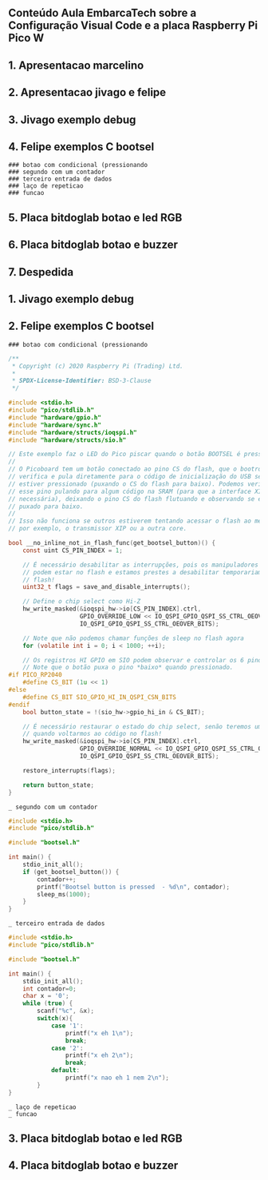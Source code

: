 
## Conteúdo Aula EmbarcaTech sobre a Configuração Visual Code e a placa Raspberry Pi Pico W

## 1. Apresentacao marcelino
## 2. Apresentacao jivago e felipe
## 3. Jivago exemplo debug
## 4. Felipe exemplos C bootsel
    ### botao com condicional (pressionando
    ### segundo com um contador
    ### terceiro entrada de dados
    ### laço de repeticao
    ### funcao
## 5. Placa bitdoglab botao e led RGB
## 6. Placa bitdoglab botao e buzzer
## 7. Despedida


## 1. Jivago exemplo debug
## 2. Felipe exemplos C bootsel
    ### botao com condicional (pressionando
```c
/**
 * Copyright (c) 2020 Raspberry Pi (Trading) Ltd.
 *
 * SPDX-License-Identifier: BSD-3-Clause
 */

#include <stdio.h>
#include "pico/stdlib.h"
#include "hardware/gpio.h"
#include "hardware/sync.h"
#include "hardware/structs/ioqspi.h"
#include "hardware/structs/sio.h"

// Este exemplo faz o LED do Pico piscar quando o botão BOOTSEL é pressionado.
//
// O Picoboard tem um botão conectado ao pino CS do flash, que o bootrom
// verifica e pula diretamente para o código de inicialização do USB se o botão
// estiver pressionado (puxando o CS do flash para baixo). Podemos verificar
// esse pino pulando para algum código na SRAM (para que a interface XIP não seja
// necessária), deixando o pino CS do flash flutuando e observando se ele é
// puxado para baixo.
//
// Isso não funciona se outros estiverem tentando acessar o flash ao mesmo tempo,
// por exemplo, o transmissor XIP ou a outra core.

bool __no_inline_not_in_flash_func(get_bootsel_button)() {
    const uint CS_PIN_INDEX = 1;

    // É necessário desabilitar as interrupções, pois os manipuladores de interrupção
    // podem estar no flash e estamos prestes a desabilitar temporariamente o acesso ao
    // flash!
    uint32_t flags = save_and_disable_interrupts();

    // Define o chip select como Hi-Z
    hw_write_masked(&ioqspi_hw->io[CS_PIN_INDEX].ctrl,
                    GPIO_OVERRIDE_LOW << IO_QSPI_GPIO_QSPI_SS_CTRL_OEOVER_LSB,
                    IO_QSPI_GPIO_QSPI_SS_CTRL_OEOVER_BITS);

    // Note que não podemos chamar funções de sleep no flash agora
    for (volatile int i = 0; i < 1000; ++i);

    // Os registros HI GPIO em SIO podem observar e controlar os 6 pinos QSPI.
    // Note que o botão puxa o pino *baixo* quando pressionado.
#if PICO_RP2040
    #define CS_BIT (1u << 1)
#else
    #define CS_BIT SIO_GPIO_HI_IN_QSPI_CSN_BITS
#endif
    bool button_state = !(sio_hw->gpio_hi_in & CS_BIT);

    // É necessário restaurar o estado do chip select, senão teremos um problema
    // quando voltarmos ao código no flash!
    hw_write_masked(&ioqspi_hw->io[CS_PIN_INDEX].ctrl,
                    GPIO_OVERRIDE_NORMAL << IO_QSPI_GPIO_QSPI_SS_CTRL_OEOVER_LSB,
                    IO_QSPI_GPIO_QSPI_SS_CTRL_OEOVER_BITS);

    restore_interrupts(flags);

    return button_state;
}
```

    _ segundo com um contador

```c
#include <stdio.h>
#include "pico/stdlib.h"

#include "bootsel.h"

int main() {
    stdio_init_all();
    if (get_bootsel_button()) {
        contador++;
        printf("Bootsel button is pressed  - %d\n", contador);
        sleep_ms(1000);
    }
}

```
    _ terceiro entrada de dados

```c
#include <stdio.h>
#include "pico/stdlib.h"

#include "bootsel.h"

int main() {
    stdio_init_all();
    int contador=0;
    char x = '0';
    while (true) {
        scanf("%c", &x);
        switch(x){
            case '1':
                printf("x eh 1\n");
                break;
            case '2':
                printf("x eh 2\n");
                break;
            default:
                printf("x nao eh 1 nem 2\n");
        }
}

```
    _ laço de repeticao
    _ funcao
## 3. Placa bitdoglab botao e led RGB
## 4. Placa bitdoglab botao e buzzer

